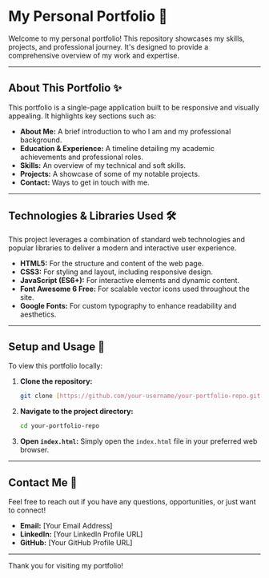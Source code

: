 # My Personal Portfolio 🚀

Welcome to my personal portfolio! This repository showcases my skills, projects, and professional journey. It's designed to provide a comprehensive overview of my work and expertise.

---

## About This Portfolio ✨

This portfolio is a single-page application built to be responsive and visually appealing. It highlights key sections such as:

* **About Me:** A brief introduction to who I am and my professional background.
* **Education & Experience:** A timeline detailing my academic achievements and professional roles.
* **Skills:** An overview of my technical and soft skills.
* **Projects:** A showcase of some of my notable projects.
* **Contact:** Ways to get in touch with me.

---

## Technologies & Libraries Used 🛠️

This project leverages a combination of standard web technologies and popular libraries to deliver a modern and interactive user experience.

* **HTML5:** For the structure and content of the web page.
* **CSS3:** For styling and layout, including responsive design.
* **JavaScript (ES6+):** For interactive elements and dynamic content.
* **Font Awesome 6 Free:** For scalable vector icons used throughout the site.
* **Google Fonts:** For custom typography to enhance readability and aesthetics.

---

## Setup and Usage 🚀

To view this portfolio locally:

1.  **Clone the repository:**
    ```bash
    git clone [https://github.com/your-username/your-portfolio-repo.git](https://github.com/your-username/your-portfolio-repo.git)
    ```
2.  **Navigate to the project directory:**
    ```bash
    cd your-portfolio-repo
    ```
3.  **Open `index.html`:** Simply open the `index.html` file in your preferred web browser.

---

## Contact Me 📧

Feel free to reach out if you have any questions, opportunities, or just want to connect!

* **Email:** [Your Email Address]
* **LinkedIn:** [Your LinkedIn Profile URL]
* **GitHub:** [Your GitHub Profile URL]

---

Thank you for visiting my portfolio!
